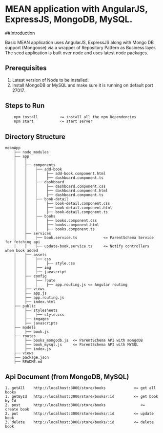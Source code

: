 # MEAN application with AngularJS, ExpressJS, MongoDB, MySQL.

##Introduction

Basic MEAN application uses AngularJS, ExpressJS along with Mongo DB support (Mongoose) via a wrapper of Repository Pattern as Business layer.
The seed application is built over node and uses latest node packages.

## Prerequisites

1. Latest version of Node to be installed.
2. Install MongoDB or MySQL and make sure it is running on default port 27017.


## Steps to Run
```sh
    npm install          <= install all the npm Dependencies
    npm start            <= start server
```

## Directory Structure

```
meanApp
    ├── node_modules
    ├── app
    │    │
    │    ├── components
    │    │    ├── add-book
    │    │    │    ├── add-book.component.html
    │    │    │    ├── dashboard.component.ts
    │    │    ├── dashboard
    │    │    │    ├── dashboard.component.css
    │    │    │    ├── dashboard.component.html
    │    │    │    ├── dashboard.component.ts
    │    │    ├── book-detail
    │    │    │    ├── book-detail.component.css
    │    │    │    ├── book-detail.component.html
    │    │    │    ├── book-detail.component.ts
    │    │    ├── books
    │    │    │    ├── books.component.css
    │    │    │    ├── books.component.html
    │    │    │    ├── books.component.ts
    │    ├── services
    │    │    ├── book.service.ts            <= ParentSchema Service for fetching api
    │    │    ├── update-book.service.ts     <= Notify controllers when book added
    │    ├── assets
    │    │    ├── css
    │    │    │    ├── style.css
    │    │    ├── img
    │    │    ├── javascript
    │    ├── config
    │    │    ├── route
    │    │    │    ├── app.routing.js <= Angular routing
    │    ├── views
    │    ├── app.js
    │    ├── app.routing.js
    │    ├── index.html
    ├── public
    │    ├── stylesheets
    │    │    ├── style.css
    │    ├── imgages
    │    ├── javascripts
    ├── models
    │    ├── book.js
    ├── routes
    │    ├── books_mongodb.js  <= ParentSchema API with mongoDB
    │    ├── book_mysql.js     <= ParentSchema API with MYSQL
    │    ├── index.js
    ├── views
    ├── package.json
    ├── README.md

```

## Api Document (from MongoDB, MySQL)

```
1. getAll    http://localhost:3000/store/books             <= get all books
1. getById   http://localhost:3000/store/books/:id         <= get book by Id
2. post      http://localhost:3000/store/books                <= create book
2. put       http://localhost:3000/store/books/:id         <= update book
2. delete    http://localhost:3000/store/books/:id         <= delete book

```
